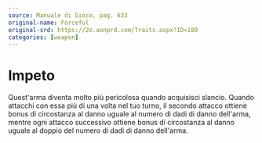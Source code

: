 ```yaml
---
source: Manuale di Gioco, pag. 633
original-name: Forceful
original-srd: https://2e.aonprd.com/Traits.aspx?ID=180
categories: [weapon]
---
```


# Impeto

Quest'arma diventa molto più pericolosa quando acquisisci slancio. Quando
attacchi con essa più di una volta nel tuo turno, il secondo attacco ottiene
bonus di circostanza al danno uguale al numero di dadi di danno dell'arma,
mentre ogni attacco successivo ottiene bonus di circostanza al danno uguale al
doppio del numero di dadi di danno dell'arma.
